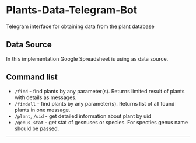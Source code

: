 # Plants-Data-Telegram-Bot
Telegram interface for obtaining data from the plant database


## Data Source
In this implementation Google Spreadsheet is using as data source. 


## Command list

* `/find` - find plants by any parameter(s). Returns limited result of plants with details as messages. 
* `/findall` - find plants by any parameter(s). Returns list of all found plants in one message. 
* `/plant`, `/uid` -  get detailed information about plant by uid
* `/genus_stat` - get stat of gesnuses or species. For specties genus name should be passed. 

*****